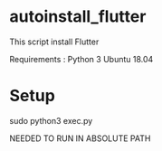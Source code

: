 # autoinstall_flutter

This script install Flutter


Requirements :
Python 3
Ubuntu 18.04

# Setup
sudo python3 exec.py

NEEDED TO RUN IN ABSOLUTE PATH
